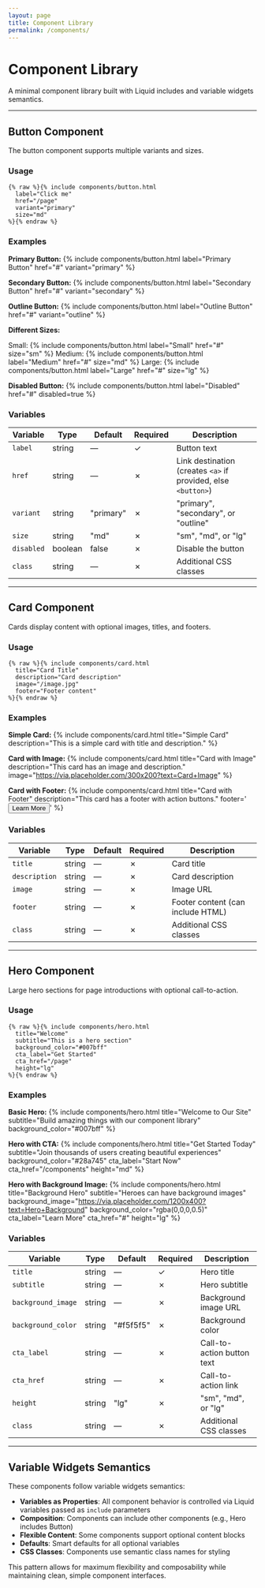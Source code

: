 ```yaml
---
layout: page
title: Component Library
permalink: /components/
---
```


# Component Library

A minimal component library built with Liquid includes and variable widgets semantics.

---

## Button Component

The button component supports multiple variants and sizes.

### Usage

```liquid
{% raw %}{% include components/button.html
  label="Click me"
  href="/page"
  variant="primary"
  size="md"
%}{% endraw %}
```

### Examples

**Primary Button:**
{% include components/button.html label="Primary Button" href="#" variant="primary" %}

**Secondary Button:**
{% include components/button.html label="Secondary Button" href="#" variant="secondary" %}

**Outline Button:**
{% include components/button.html label="Outline Button" href="#" variant="outline" %}

**Different Sizes:**

Small: {% include components/button.html label="Small" href="#" size="sm" %}
Medium: {% include components/button.html label="Medium" href="#" size="md" %}
Large: {% include components/button.html label="Large" href="#" size="lg" %}

**Disabled Button:**
{% include components/button.html label="Disabled" href="#" disabled=true %}

### Variables

| Variable | Type | Default | Required | Description |
|----------|------|---------|----------|-------------|
| `label` | string | — | ✓ | Button text |
| `href` | string | — | ✗ | Link destination (creates `<a>` if provided, else `<button>`) |
| `variant` | string | "primary" | ✗ | "primary", "secondary", or "outline" |
| `size` | string | "md" | ✗ | "sm", "md", or "lg" |
| `disabled` | boolean | false | ✗ | Disable the button |
| `class` | string | — | ✗ | Additional CSS classes |

---

## Card Component

Cards display content with optional images, titles, and footers.

### Usage

```liquid
{% raw %}{% include components/card.html
  title="Card Title"
  description="Card description"
  image="/image.jpg"
  footer="Footer content"
%}{% endraw %}
```

### Examples

**Simple Card:**
{% include components/card.html
  title="Simple Card"
  description="This is a simple card with title and description."
%}

**Card with Image:**
{% include components/card.html
  title="Card with Image"
  description="This card has an image and description."
  image="https://via.placeholder.com/300x200?text=Card+Image"
%}

**Card with Footer:**
{% include components/card.html
  title="Card with Footer"
  description="This card has a footer with action buttons."
  footer='<button class="btn btn-primary btn-sm">Learn More</button>'
%}

### Variables

| Variable | Type | Default | Required | Description |
|----------|------|---------|----------|-------------|
| `title` | string | — | ✗ | Card title |
| `description` | string | — | ✗ | Card description |
| `image` | string | — | ✗ | Image URL |
| `footer` | string | — | ✗ | Footer content (can include HTML) |
| `class` | string | — | ✗ | Additional CSS classes |

---

## Hero Component

Large hero sections for page introductions with optional call-to-action.

### Usage

```liquid
{% raw %}{% include components/hero.html
  title="Welcome"
  subtitle="This is a hero section"
  background_color="#007bff"
  cta_label="Get Started"
  cta_href="/page"
  height="lg"
%}{% endraw %}
```

### Examples

**Basic Hero:**
{% include components/hero.html
  title="Welcome to Our Site"
  subtitle="Build amazing things with our component library"
  background_color="#007bff"
%}

**Hero with CTA:**
{% include components/hero.html
  title="Get Started Today"
  subtitle="Join thousands of users creating beautiful experiences"
  background_color="#28a745"
  cta_label="Start Now"
  cta_href="/components"
  height="md"
%}

**Hero with Background Image:**
{% include components/hero.html
  title="Background Hero"
  subtitle="Heroes can have background images"
  background_image="https://via.placeholder.com/1200x400?text=Hero+Background"
  background_color="rgba(0,0,0,0.5)"
  cta_label="Learn More"
  cta_href="#"
  height="lg"
%}

### Variables

| Variable | Type | Default | Required | Description |
|----------|------|---------|----------|-------------|
| `title` | string | — | ✓ | Hero title |
| `subtitle` | string | — | ✗ | Hero subtitle |
| `background_image` | string | — | ✗ | Background image URL |
| `background_color` | string | "#f5f5f5" | ✗ | Background color |
| `cta_label` | string | — | ✗ | Call-to-action button text |
| `cta_href` | string | — | ✗ | Call-to-action link |
| `height` | string | "lg" | ✗ | "sm", "md", or "lg" |
| `class` | string | — | ✗ | Additional CSS classes |

---

## Variable Widgets Semantics

These components follow variable widgets semantics:

- **Variables as Properties**: All component behavior is controlled via Liquid variables passed as `include` parameters
- **Composition**: Components can include other components (e.g., Hero includes Button)
- **Flexible Content**: Some components support optional content blocks
- **Defaults**: Smart defaults for all optional variables
- **CSS Classes**: Components use semantic class names for styling

This pattern allows for maximum flexibility and composability while maintaining clean, simple component interfaces.
